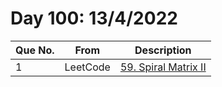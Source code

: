 # Day 100: 13/4/2022

| Que No. | From | Description |
| --- | --- | --- |
| 1 | LeetCode | [59. Spiral Matrix II](https://leetcode.com/problems/spiral-matrix-ii/) |
